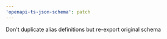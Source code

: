 ```yaml
---
'openapi-ts-json-schema': patch
---
```


Don't duplicate alias definitions but re-export original schema
